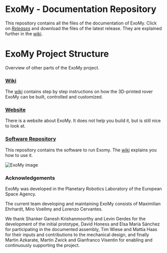 # ExoMy - Documentation Repository
This repository contains all the files of the documentation of ExoMy. Click on [*Releases*](https://github.com/esa-prl/ExoMy/releases) and download the files of the latest release. They are explained further in the [wiki](https://github.com/esa-prl/ExoMy/wiki).


# ExoMy Project Structure
Overview of other parts of the ExoMy project.

### [Wiki](https://github.com/esa-prl/ExoMy/wiki)
The [wiki](https://github.com/esa-prl/ExoMy/wiki) contains step by step instructions on how the 3D-printed rover ExoMy can be built, controlled and customized.  

<!-- ### [Documentation Repository](https://github.com/esa-prl/ExoMy)
This repository contains all the files of the documentation of ExoMy. Just click on [*Releases*](https://github.com/esa-prl/ExoMy/releases) and download the files of the latest release. They are explained further in the [wiki](https://github.com/esa-prl/ExoMy/wiki). -->

### [Website](https://esa-prl.github.io/ExoMy/)
There is a website about ExoMy. It does not help you build it, but is still nice to look at.

### [Software Repository](https://github.com/esa-prl/ExoMy_Software)
This repository contains the software to run Exomy. The [wiki](https://github.com/esa-prl/ExoMy/wiki) explains you how to use it.

![ExoMy image](https://github.com/esa-prl/ExoMy/wiki/images/renderings/2020_02_25.JPG)

### Acknowledgements

ExoMy was developed in the Planetary Robotics Laboratory of the European Space Agency.

The current team developing and maintaining ExoMy consists of Maximilian Ehrhardt, Miro Voellmy and Lorenzo Cervantes.

We thank Shanker Ganesh Krishanmoorthy and Levin Gerdes for the development of the initial prototype, David Honess and Elsa María Sánchez for participating in the documented assembly, Tim Wiese and Mattia Haas for their inputs and contributions to the mechanical design, and finally Martin Azkarate, Martin Zwick and Gianfranco Visentin for enabling and continuously supporting the project.
